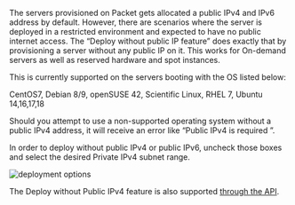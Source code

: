 <!-- <meta>
{
    "title":"Deploy Without Public IP",
    "description":"Deploying Devices Without a Public IP.",
    "tag":["Deploy", "No IP"],
    "seo-title": "Deploy Without Public IP - Packet Developer Docs",
    "seo-description": "Deploying Devices Without a Public IP.",
    "og-title": "Deploy Without Public IP",
    "og-description": "Deploying Devices Without a Public IP."
}
</meta> -->


The servers provisioned on Packet gets allocated a public IPv4 and IPv6 address by default. However, there are scenarios where the server is deployed in a restricted environment and expected to have no public internet access. The “Deploy without public IP feature” does exactly that by provisioning a server without any public IP on it.  This works for On-demand servers as well as reserved hardware and spot instances.

This is currently supported on the servers booting with the OS listed below:

CentOS7, Debian 8/9, openSUSE 42, Scientific Linux, RHEL 7, Ubuntu 14,16,17,18

Should you attempt to use a non-supported operating system without a public IPv4 address, it will receive an error like “Public IPv4 is required ”.

 In order to deploy without public IPv4 or public IPv6, uncheck those boxes and select the desired Private IPv4 subnet range.

![deployment options](/images/deploy-without-public-ip/deploy-without-public-ip-portal-new.png)

 The Deploy without Public IPv4 feature is also supported [through the API](https://gist.github.com/usrdev/d378864d07ef10332f33f67a5ed05145).
